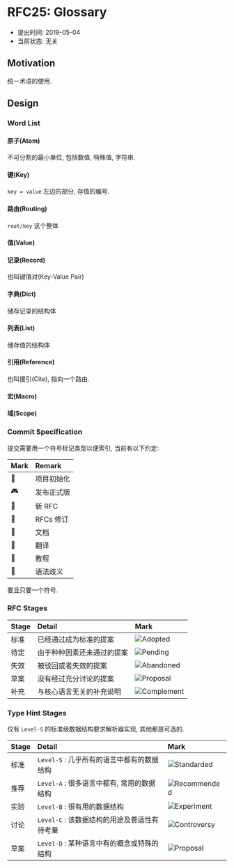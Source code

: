 RFC25: Glossary
===============

- 提出时间: 2019-05-04
- 当前状态: 无关

## Motivation

统一术语的使用.

## Design

### Word List

#### 原子(Atom)

不可分割的最小单位, 包括数值, 特殊值, 字符串.

#### 键(Key)

`key = value` 左边的部分, 存值的编号.

#### 路由(Routing)
`root/key` 这个整体

#### 值(Value)

#### 记录(Record)
也叫键值对(Key-Value Pair)

#### 字典(Dict)

储存记录的结构体

#### 列表(List)

储存值的结构体

#### 引用(Reference)
也叫援引(Cite), 指向一个路由.

#### 宏(Macro)

#### 域(Scope)

### Commit Specification

提交需要用一个符号标记类型以便索引, 当前有以下约定:

| Mark | Remark     |
| :--- | :--------- |
| 🎂   | 项目初始化 |
| 🎮   | 发布正式版 |
| 🌿   | 新 RFC     |
| 💾   | RFCs 修订  |
| 📑   | 文档       |
| 📖   | 翻译       |
| 🔖   | 教程       |
| 🔧   | 语法歧义   |

要且只要一个符号.

### RFC Stages

| Stage | Detail                                      | Mark                    |
| :---- | :------------------------------------------ | :---------------------- |
| 标准  | 已经通过成为标准的提案   | ![Adopted][Adopted]  |
| 待定  | 由于种种因素还未通过的提案   | ![Pending][Pending] |
| 失效  | 被驳回或者失效的提案 | ![Abandoned][Abandoned]  |
| 草案  | 没有经过充分讨论的提案 | ![Proposal][Proposal] |
| 补充  | 与核心语言无关的补充说明   | ![Complement][Complement]    |

### Type Hint Stages

仅有 `Level-S` 的标准级数据结构要求解析器实现, 其他都是可选的.

| Stage | Detail                                      | Mark                    |
| :---- | :------------------------------------------ | :---------------------- |
| 标准  | `Level-S` : 几乎所有的语言中都有的数据结构   | ![Standarded][Macro-S]  |
| 推荐  | `Level-A` : 很多语言中都有, 常用的数据结构   | ![Recommended][Macro-A] |
| 实验  | `Level-B` : 很有用的数据结构                 | ![Experiment][Macro-B]  |
| 讨论  | `Level-C` : 该数据结构的用途及普适性有待考量 | ![Controversy][Macro-C] |
| 草案  | `Level-D` : 某种语言中有的概念或特殊的结构   | ![Proposal][Macro-D]    |


[Adopted]: https://img.shields.io/badge/Stage-Standarded-success.svg?style=flat-square
[Pending]: https://img.shields.io/badge/Stage-Experiment-important.svg?style=flat-square
[Abandoned]: https://img.shields.io/badge/Stage-Abandoned-critical.svg?style=flat-square
[Proposal]: https://img.shields.io/badge/Stage-Proposal-inactive.svg?style=flat-square
[Complement]: https://img.shields.io/badge/Stage-Recommended-informational.svg?style=flat-square

[Macro-S]: https://img.shields.io/badge/Stage-Standarded-success.svg?style=flat-square
[Macro-A]: https://img.shields.io/badge/Stage-Recommended-informational.svg?style=flat-square
[Macro-B]: https://img.shields.io/badge/Stage-Experiment-important.svg?style=flat-square
[Macro-C]: https://img.shields.io/badge/Stage-Controversy-critical.svg?style=flat-square
[Macro-D]: https://img.shields.io/badge/Stage-Proposal-inactive.svg?style=flat-square

